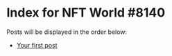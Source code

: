 # Index for NFT World #8140
Posts will be displayed in the order below:

- [Your first post](./001-first.md)

